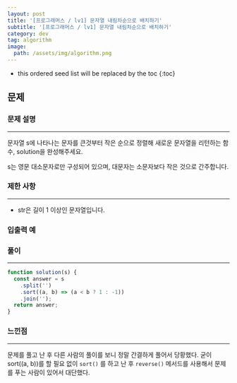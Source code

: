 ```yaml
---
layout: post
title: '[프로그래머스 / lv1] 문자열 내림차순으로 배치하기'
subtitle: '[프로그래머스 / lv1] 문자열 내림차순으로 배치하기'
category: dev
tag: algorithm
image:
  path: /assets/img/algorithm.png
---
```


<!-- prettier-ignore -->
* this ordered seed list will be replaced by the toc
{:toc}

## 문제

### **문제 설명**

---

문자열 s에 나타나는 문자를 큰것부터 작은 순으로 정렬해 새로운 문자열을 리턴하는 함수, solution을 완성해주세요.

s는 영문 대소문자로만 구성되어 있으며, 대문자는 소문자보다 작은 것으로 간주합니다.

### 제한 사항

---

- str은 길이 1 이상인 문자열입니다.

### 입출력 예

### 풀이

---

```jsx
function solution(s) {
  const answer = s
    .split('')
    .sort((a, b) => (a < b ? 1 : -1))
    .join('');
  return answer;
}
```

### 느낀점

---

문제를 풀고 난 후 다른 사람의 풀이를 보니 정말 간결하게 풀어서 당황했다. 굳이 sort((a, b))를 할 필요 없이 `sort()` 를 하고 난 후 `reverse()` 메서드를 사용해서 문제를 푸는 사람이 있어서 대단했다.
